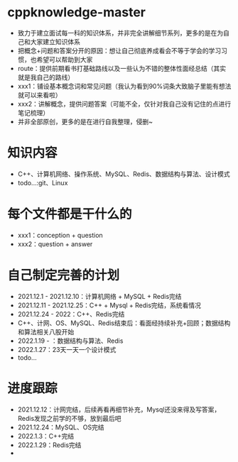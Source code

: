 # cppknowledge-master
- 致力于建立面试每一科的知识体系，并非完全讲解细节系列，更多的是在为自己和大家建立知识体系
- 把概念+问题和答案分开的原因：想让自己彻底养成看会不等于学会的学习习惯，也希望可以帮助到大家
- route：提供前期看书打基础路线以及一些认为不错的整体性面经总结（其实就是我自己的路线）
- xxx1：铺设基本概念词和常见问题（我认为看到90%词条大致脑子里能有想法就可以来看啦）
- xxx2：讲解概念，提供问题答案（可能不全，仅针对我自己没有记住的点进行笔记梳理）
- 并非全部原创，更多的是在进行自我整理，侵删~
# 知识内容
- C++、计算机网络、操作系统、MySQL、Redis、数据结构与算法、设计模式
- todo...:git、Linux
# 每个文件都是干什么的
- xxx1：conception + question
- xxx2：question + answer
# 自己制定完善的计划
- 2021.12.1 - 2021.12.10：计算机网络 + MySQL + Redis完结
- 2021.12.11 - 2021.12.25：C++ + Mysql + Redis完结，系统看情况
- 2021.12.24 - 2022：C++、Redis完结
- C++、计网、OS、MySQL、Redis结束后：看面经持续补充+回顾；数据结构和算法相关八股开始
- 2022.1.19 - ：数据结构与算法、Redis
- 2022.1.27：23天一天一个设计模式
- todo...

# 进度跟踪

- 2021.12.12：计网完结，后续再看再细节补充，Mysql还没来得及写答案，Redis发现之前学的不够，放到最后吧
- 2021.12.24：MySQL、OS完结
- 2022.1.3：C++完结
- 2022.1.29：Redis完结
- 
